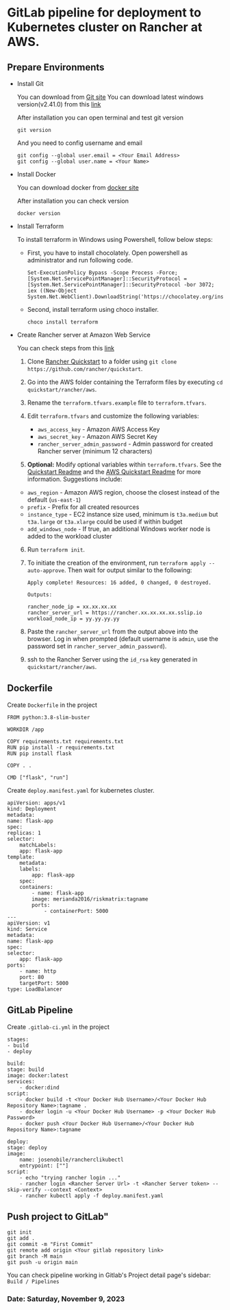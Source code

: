 # GitLab pipeline for deployment to Kubernetes cluster on Rancher at AWS.

## Prepare Environments
- Install Git
    
    You can download from [Git site](https://git-scm.com/download/win)
    You can download latest windows version(v2.41.0) from this [link](https://github.com/git-for-windows/git/releases/download/v2.41.0.windows.1/Git-2.41.0-64-bit.exe)

    After installation you can open terminal and test git version

      git version

    And you need to config username and email

      git config --global user.email = <Your Email Address>
      git config --global user.name = <Your Name>

- Install Docker
    
    You can download docker from [docker site](https://www.docker.com/)

    After installation you can check version

      docker version

- Install Terraform
    
    To install terraform in Windows using Powershell, follow below steps:
    
    - First, you have to install chocolately. Open powershell as administrator and run following code.

          Set-ExecutionPolicy Bypass -Scope Process -Force; [System.Net.ServicePointManager]::SecurityProtocol = [System.Net.ServicePointManager]::SecurityProtocol -bor 3072; iex ((New-Object System.Net.WebClient).DownloadString('https://chocolatey.org/install.ps1')) 
    
    - Second, install terraform using choco installer.

          choco install terraform
        
- Create Rancher server at Amazon Web Service

    You can check steps from this [link](https://ranchermanager.docs.rancher.com/getting-started/quick-start-guides/deploy-rancher-manager/aws)
    
    1. Clone [Rancher Quickstart](https://github.com/rancher/quickstart) to a folder using `git clone https://github.com/rancher/quickstart`.

    2. Go into the AWS folder containing the Terraform files by executing `cd quickstart/rancher/aws`.

    3. Rename the `terraform.tfvars.example` file to `terraform.tfvars`.

    4. Edit `terraform.tfvars` and customize the following variables:

        - `aws_access_key` - Amazon AWS Access Key
        - `aws_secret_key` - Amazon AWS Secret Key
        - `rancher_server_admin_password` - Admin password for created Rancher server (minimum 12 characters)

    5. **Optional:** Modify optional variables within `terraform.tfvars`. See the [Quickstart Readme](https://github.com/rancher/quickstart) and the [AWS Quickstart Readme](https://github.com/rancher/quickstart/tree/master/rancher/aws) for more information.
    Suggestions include:

    - `aws_region` - Amazon AWS region, choose the closest instead of the default (`us-east-1`)
    - `prefix` - Prefix for all created resources
    - `instance_type` - EC2 instance size used, minimum is `t3a.medium` but `t3a.large` or `t3a.xlarge` could be used if within budget
    - `add_windows_node` - If true, an additional Windows worker node is added to the workload cluster

    6. Run `terraform init`.

    7. To initiate the creation of the environment, run `terraform apply --auto-approve`. Then wait for output similar to the following:

        ```
        Apply complete! Resources: 16 added, 0 changed, 0 destroyed.

        Outputs:

        rancher_node_ip = xx.xx.xx.xx
        rancher_server_url = https://rancher.xx.xx.xx.xx.sslip.io
        workload_node_ip = yy.yy.yy.yy
        ```

    8. Paste the `rancher_server_url` from the output above into the browser. Log in when prompted (default username is `admin`, use the password set in `rancher_server_admin_password`).
    9. ssh to the Rancher Server using the `id_rsa` key generated in `quickstart/rancher/aws`.

## Dockerfile ##

Create `Dockerfile` in the project

    FROM python:3.8-slim-buster

    WORKDIR /app

    COPY requirements.txt requirements.txt
    RUN pip install -r requirements.txt
    RUN pip install flask

    COPY . .

    CMD ["flask", "run"]

Create `deploy.manifest.yaml` for kubernetes cluster.

    apiVersion: apps/v1
    kind: Deployment
    metadata:
    name: flask-app
    spec:
    replicas: 1
    selector:
        matchLabels:
        app: flask-app
    template:
        metadata:
        labels:
            app: flask-app
        spec:
        containers:
            - name: flask-app
            image: merianda2016/riskmatrix:tagname
            ports:
                - containerPort: 5000
    ---
    apiVersion: v1
    kind: Service
    metadata:
    name: flask-app
    spec:
    selector:
        app: flask-app
    ports:
        - name: http
        port: 80
        targetPort: 5000
    type: LoadBalancer

## GitLab Pipeline ##


Create `.gitlab-ci.yml` in the project

    stages:
    - build
    - deploy

    build:
    stage: build
    image: docker:latest
    services:
        - docker:dind
    script:
        - docker build -t <Your Docker Hub Username>/<Your Docker Hub Repository Name>:tagname .
        - docker login -u <Your Docker Hub Username> -p <Your Docker Hub Password>
        - docker push <Your Docker Hub Username>/<Your Docker Hub Repository Name>:tagname

    deploy:
    stage: deploy
    image: 
        name: josenobile/rancherclikubectl
        entrypoint: [""]
    script:
        - echo "trying rancher login ..."
        - rancher login <Rancher Server Url> -t <Rancher Server token> --skip-verify --context <Context>
        - rancher kubectl apply -f deploy.manifest.yaml

## Push project to GitLab"

    git init
    git add .
    git commit -m "First Commit"
    git remote add origin <Your gitlab repository link>
    git branch -M main
    git push -u origin main

You can check pipeline working in Gitlab's Project detail page's sidebar: `Build / Pipelines`
    
### Date: **Saturday, November 9, 2023**
